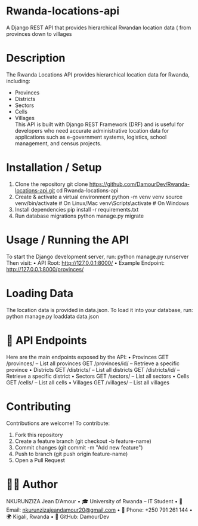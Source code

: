 # Rwanda-locations-api
A Django REST API that provides hierarchical Rwandan location data ( from provinces down to villages 

# Description
 
The Rwanda Locations API provides hierarchical location data for Rwanda, including:
- Provinces
- Districts
- Sectors
- Cells
- Villages  
This API is built with Django REST Framework (DRF) and is useful for developers who need accurate administrative location data for applications such as e-government systems, logistics, school management, and census projects.

# Installation / Setup

1. Clone the repository
git clone https://github.com/DamourDev/Rwanda-locations-api.git
cd Rwanda-locations-api
2. Create & activate a virtual environment
python -m venv venv
source venv/bin/activate     # On Linux/Mac
venv\Scripts\activate        # On Windows
3. Install dependencies
pip install -r requirements.txt
4. Run database migrations
python manage.py migrate

# Usage / Running the API

To start the Django development server, run:
python manage.py runserver
Then visit:
•	API Root: http://127.0.0.1:8000/
•	Example Endpoint: http://127.0.0.1:8000/provinces/

# Loading Data

The location data is provided in data.json.
To load it into your database, run:
python manage.py loaddata data.json

# 🔗 API Endpoints

Here are the main endpoints exposed by the API:
•	Provinces
GET /provinces/ – List all provinces
GET /provinces/id/ – Retrieve a specific province
•	Districts
GET /districts/ – List all districts
GET /districts/id/ – Retrieve a specific district
•	Sectors
GET /sectors/ – List all sectors
•	Cells
GET /cells/ – List all cells
•	Villages
GET /villages/ – List all villages

# Contributing

Contributions are welcome!
To contribute:
1.	Fork this repository
2.	Create a feature branch (git checkout -b feature-name)
3.	Commit changes (git commit -m "Add new feature")
4.	Push to branch (git push origin feature-name)
5.	Open a Pull Request

# 👨‍💻 Author
NKURUNZIZA Jean D’Amour
•	🎓 University of Rwanda – IT Student
•	📧 Email: nkurunzizajeandamour20@gmail.com
•	📱 Phone: +250 791 261 144
•	🌍 Kigali, Rwanda
•	💼 GitHub: DamourDev


